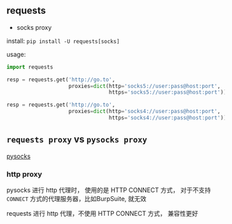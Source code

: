 ## requests

* socks proxy

install: `pip install -U requests[socks]`

usage:

```python
import requests

resp = requests.get('http://go.to',
                    proxies=dict(http='socks5://user:pass@host:port',
                                 https='socks5://user:pass@host:port'))

resp = requests.get('http://go.to',
                    proxies=dict(http='socks4://user:pass@host:port',
                                 https='socks4://user:pass@host:port'))
```

## `requests proxy` vs `pysocks proxy`

[pysocks](https://github.com/Anorov/PySocks)

### http proxy

pysocks 进行 http 代理时， 使用的是 HTTP CONNECT 方式， 对于不支持 `CONNECT` 方式的代理服务器，比如BurpSuite, 就无效

requests 进行 http 代理，不使用 HTTP CONNECT 方式， 兼容性更好
